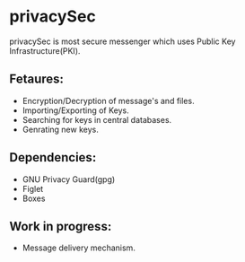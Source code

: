 # privacySec
privacySec is most secure messenger which uses Public Key Infrastructure(PKI).

## Fetaures:
* Encryption/Decryption of message's and files.
* Importing/Exporting of Keys.
* Searching for keys in central databases.
* Genrating new keys.

## Dependencies:
* GNU Privacy Guard(gpg)
* Figlet
* Boxes

## Work in progress:
* Message delivery mechanism.
